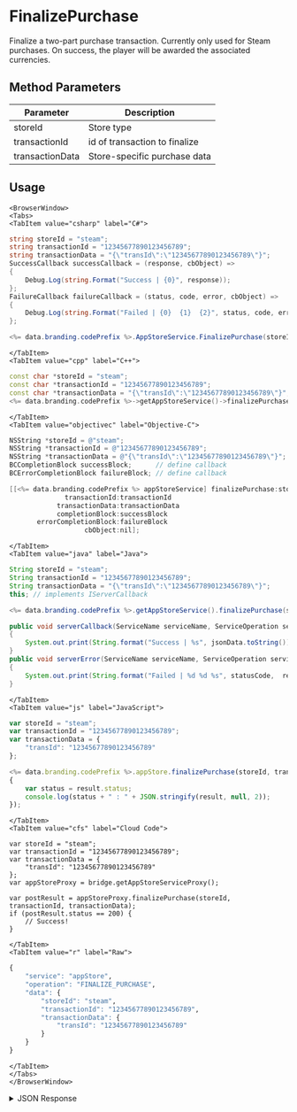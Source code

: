 # FinalizePurchase

Finalize a two-part purchase transaction. Currently only used for Steam purchases. On success, the player will be awarded the associated currencies.

<PartialServop service_name="appStore" operation_name="FINALIZE_PURCHASE" />

## Method Parameters
Parameter | Description
--------- | -----------
storeId | Store type
transactionId | id of transaction to finalize
transactionData | Store-specific purchase data

## Usage

```mdx-code-block
<BrowserWindow>
<Tabs>
<TabItem value="csharp" label="C#">
```

```csharp
string storeId = "steam";
string transactionId = "12345677890123456789";
string transactionData = "{\"transId\":\"12345677890123456789\"}";
SuccessCallback successCallback = (response, cbObject) =>
{
    Debug.Log(string.Format("Success | {0}", response));
};
FailureCallback failureCallback = (status, code, error, cbObject) =>
{
    Debug.Log(string.Format("Failed | {0}  {1}  {2}", status, code, error));
};

<%= data.branding.codePrefix %>.AppStoreService.FinalizePurchase(storeId, transactionId, transactionData, successCallback, failureCallback);
```

```mdx-code-block
</TabItem>
<TabItem value="cpp" label="C++">
```

```cpp
const char *storeId = "steam";
const char *transactionId = "12345677890123456789";
const char *transactionData = "{\"transId\":\"12345677890123456789\"}";
<%= data.branding.codePrefix %>->getAppStoreService()->finalizePurchase(storeId, transactionId, transactionData, this);
```

```mdx-code-block
</TabItem>
<TabItem value="objectivec" label="Objective-C">
```

```objectivec
NSString *storeId = @"steam";
NSString *transactionId = @"12345677890123456789";
NSString *transactionData = @"{\"transId\":\"12345677890123456789\"}";
BCCompletionBlock successBlock;      // define callback
BCErrorCompletionBlock failureBlock; // define callback

[[<%= data.branding.codePrefix %> appStoreService] finalizePurchase:storeId
              transactionId:transactionId
            transactionData:transactionData
            completionBlock:successBlock
       errorCompletionBlock:failureBlock
                   cbObject:nil];
```

```mdx-code-block
</TabItem>
<TabItem value="java" label="Java">
```

```java
String storeId = "steam";
String transactionId = "12345677890123456789";
String transactionData = "{\"transId\":\"12345677890123456789\"}";
this; // implements IServerCallback

<%= data.branding.codePrefix %>.getAppStoreService().finalizePurchase(storeId, transactionId, transactionData, this);

public void serverCallback(ServiceName serviceName, ServiceOperation serviceOperation, JSONObject jsonData)
{
    System.out.print(String.format("Success | %s", jsonData.toString()));
}
public void serverError(ServiceName serviceName, ServiceOperation serviceOperation, int statusCode, int reasonCode, String jsonError)
{
    System.out.print(String.format("Failed | %d %d %s", statusCode,  reasonCode, jsonError.toString()));
}
```

```mdx-code-block
</TabItem>
<TabItem value="js" label="JavaScript">
```

```javascript
var storeId = "steam";
var transactionId = "12345677890123456789";
var transactionData = {
    "transId": "12345677890123456789"
};

<%= data.branding.codePrefix %>.appStore.finalizePurchase(storeId, transactionId, transactionData, result =>
{
	var status = result.status;
	console.log(status + " : " + JSON.stringify(result, null, 2));
});
```

```mdx-code-block
</TabItem>
<TabItem value="cfs" label="Cloud Code">
```

```cfscript
var storeId = "steam";
var transactionId = "12345677890123456789";
var transactionData = {
    "transId": "12345677890123456789"
};
var appStoreProxy = bridge.getAppStoreServiceProxy();

var postResult = appStoreProxy.finalizePurchase(storeId, transactionId, transactionData);
if (postResult.status == 200) {
    // Success!
}
```

```mdx-code-block
</TabItem>
<TabItem value="r" label="Raw">
```

```r
{
	"service": "appStore",
	"operation": "FINALIZE_PURCHASE",
	"data": {
		"storeId": "steam",
		"transactionId": "12345677890123456789",
		"transactionData": {
			"transId": "12345677890123456789"
		}
	}
}
```

```mdx-code-block
</TabItem>
</Tabs>
</BrowserWindow>
```

<details>
<summary>JSON Response</summary>

```json
{
    "data": {
        "processed": true,
        "itemId": "GoldWings",
        "referencePrice": 199,
        "promotions": null,
        "resultCode": 0,
        "currency": {
            "goldWings": {
                "consumed": 0,
                "balance": 1,
                "purchased": 1,
                "awarded": 0
            }
        },
        "serverTime": 1649252630210,
        "store": "steam",
        "transactionSummary": {
            "result": "OK",
            "params": {
                "orderid": 100053,
                "transid": 3041626742768452692
            },
            "rawStringResp": "{\"response\":{\"result\":\"OK\",\"params\":{\"orderid\":100053,\"transid\":3041626742768452692}}}"
        },
        "rewards": {
            "extra": null,
            "currency": {
                "goldWings": 1
            }
        }
    },
    "status": 200
}
```
</details>

